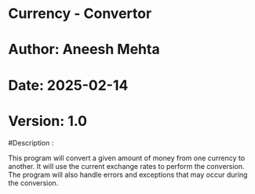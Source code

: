 # Currency - Convertor
# Author: Aneesh Mehta
# Date: 2025-02-14
# Version: 1.0
#Description : <p>This program will convert a given amount of money from one currency to another.
It will use the current exchange rates to perform the conversion.
The program will also handle errors and exceptions that may occur during the conversion.</p>
